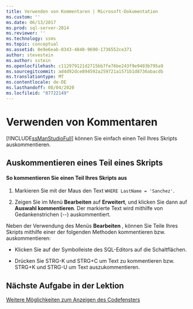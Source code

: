 ```yaml
---
title: Verwenden von Kommentaren | Microsoft-Dokumentation
ms.custom: ''
ms.date: 06/13/2017
ms.prod: sql-server-2014
ms.reviewer: ''
ms.technology: ssms
ms.topic: conceptual
ms.assetid: 0e9e6eab-0343-4840-9690-1736552ce371
author: stevestein
ms.author: sstein
ms.openlocfilehash: c112979121d2715bb7fe76be243f9e9403b795a9
ms.sourcegitcommit: ad4d92dce894592a259721a1571b1d8736abacdb
ms.translationtype: MT
ms.contentlocale: de-DE
ms.lasthandoff: 08/04/2020
ms.locfileid: "87722149"
---
```

# <a name="using-comments"></a>Verwenden von Kommentaren
  [!INCLUDE[ssManStudioFull](../../includes/ssmanstudiofull-md.md)] können Sie einfach einen Teil Ihres Skripts auskommentieren.  
  
## <a name="commenting-out-part-of-a-script"></a>Auskommentieren eines Teil eines Skripts  
  
#### <a name="to-comment-out-a-portion-of-your-script"></a>So kommentieren Sie einen Teil Ihres Skripts aus  
  
1.  Markieren Sie mit der Maus den Text `WHERE LastName = 'Sanchez'`.  
  
2.  Zeigen Sie im Menü **Bearbeiten** auf **Erweitert**, und klicken Sie dann auf **Auswahl kommentieren**. Der markierte Text wird mithilfe von Gedankenstrichen (--) auskommentiert.  
  
 Neben der Verwendung des Menüs **Bearbeiten** , können Sie Teile Ihres Skripts mithilfe einer der folgenden Methoden kommentieren bzw. auskommentieren:  
  
-   Klicken Sie auf der Symbolleiste des SQL-Editors auf die Schaltflächen.  
  
-   Drücken Sie STRG-K und STRG+C um Text zu kommentieren bzw. STRG+K und STRG-U um Text auszukommentieren.  
  
## <a name="next-task-in-lesson"></a>Nächste Aufgabe in der Lektion  
 [Weitere Möglichkeiten zum Anzeigen des Codefensters](lesson-2-5-other-ways-of-viewing-the-code-window.md)  
  
  
